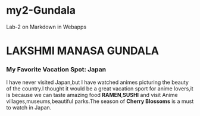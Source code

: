 # my2-Gundala
Lab-2 on Markdown in Webapps
# LAKSHMI MANASA GUNDALA
### My Favorite Vacation Spot: Japan
 I have never visited Japan,but I have watched animes picturing the beauty of the country.I thought it would be a great vacation sport for anime lovers,it is because we can taste amazing food **RAMEN**,**SUSHI** and visit Anime villages,museums,beautiful parks.The season of **Cherry Blossoms** is a must to watch in Japan.
 